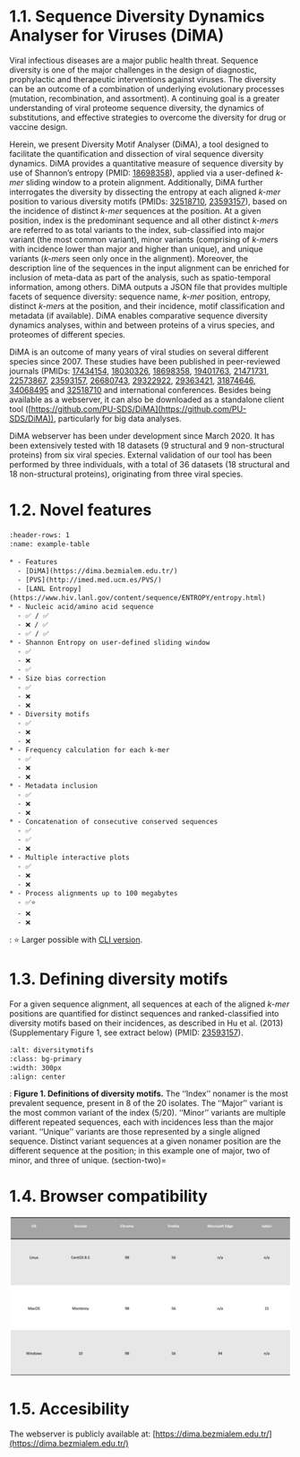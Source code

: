 # 1.1. Sequence Diversity Dynamics Analyser for Viruses (DiMA)
Viral infectious diseases are a major public health threat. Sequence diversity is one of the major challenges in the design of diagnostic, prophylactic and therapeutic interventions against viruses. The diversity can be an outcome of a combination of underlying evolutionary processes (mutation, recombination, and assortment). A continuing goal is a greater understanding of viral proteome sequence diversity, the dynamics of substitutions, and effective strategies to overcome the diversity for drug or vaccine design.

Herein, we present Diversity Motif Analyser (DiMA), a tool designed to facilitate the quantification and dissection of viral sequence diversity dynamics. DiMA provides a quantitative measure of sequence diversity by use of Shannon’s entropy (PMID: [18698358](https://pubmed.ncbi.nlm.nih.gov/18698358/)), applied via a user-defined *k-mer* sliding window to a protein alignment. Additionally, DiMA further interrogates the diversity by dissecting the entropy at each aligned *k-mer* position to various diversity motifs (PMIDs: [32518710](https://pubmed.ncbi.nlm.nih.gov/32518710/), [23593157](https://pubmed.ncbi.nlm.nih.gov/23593157/)), based on the incidence of distinct *k-mer* sequences at the position. At a given position, index is the predominant sequence and all other distinct *k-mer*s are referred to as total variants to the index, sub-classified into major variant (the most common variant), minor variants (comprising of *k-mer*s with incidence lower than major and higher than unique), and unique variants (*k-mer*s seen only once in the alignment). Moreover, the description line of the sequences in the input alignment can be enriched for inclusion of meta-data as part of the analysis, such as spatio-temporal information, among others. DiMA outputs a JSON file that provides multiple facets of sequence diversity: sequence name, *k-mer* position, entropy, distinct *k-mer*s at the position, and their incidence, motif classification and metadata (if available). DiMA enables comparative sequence diversity dynamics analyses, within and between proteins of a virus species, and proteomes of different species.

DiMA is an outcome of many years of viral studies on several different species since 2007. These studies have been published in peer-reviewed journals (PMIDs: [17434154](https://pubmed.ncbi.nlm.nih.gov/17434154/), [18030326](https://pubmed.ncbi.nlm.nih.gov/18030326/), [18698358](https://pubmed.ncbi.nlm.nih.gov/18698358/), [19401763](https://pubmed.ncbi.nlm.nih.gov/19401763/), [21471731](https://pubmed.ncbi.nlm.nih.gov/21471731/), [22573867](https://pubmed.ncbi.nlm.nih.gov/22573867/), [23593157](https://pubmed.ncbi.nlm.nih.gov/23593157/), [26680743](https://pubmed.ncbi.nlm.nih.gov/26680743/), [29322922](https://pubmed.ncbi.nlm.nih.gov/29322922/), [29363421](https://pubmed.ncbi.nlm.nih.gov/29363421/), [31874646](https://pubmed.ncbi.nlm.nih.gov/31874646/), [34068495](https://pubmed.ncbi.nlm.nih.gov/34068495/) and [32518710](https://pubmed.ncbi.nlm.nih.gov/32518710/) and international conferences. Besides being available as a webserver, it can also be downloaded as a standalone client tool ([https://github.com/PU-SDS/DiMA](https://github.com/PU-SDS/DiMA)), particularly for big data analyses.

DiMA webserver has been under development since March 2020. It has been extensively tested with 18 datasets (9 structural and 9 non-structural proteins) from six viral species. External validation of our tool has been performed by three individuals, with a total of 36 datasets (18 structural and 18 non-structural proteins), originating from three viral species.

# 1.2. Novel features 

```{list-table} Table 1. Novel features of DiMA compared to similar web servers
:header-rows: 1
:name: example-table

* - Features
  - [DiMA](https://dima.bezmialem.edu.tr/)
  - [PVS](http://imed.med.ucm.es/PVS/)
  - [LANL Entropy](https://www.hiv.lanl.gov/content/sequence/ENTROPY/entropy.html)
* - Nucleic acid/amino acid sequence
  - ✅ / ✅
  - ❌ / ✅
  - ✅ / ✅
* - Shannon Entropy on user-defined sliding window
  - ✅
  - ❌
  - ✅
* - Size bias correction
  - ✅
  - ❌
  - ❌
* - Diversity motifs
  - ✅
  - ❌
  - ❌
* - Frequency calculation for each k-mer
  - ✅
  - ❌
  - ❌
* - Metadata inclusion
  - ✅
  - ❌
  - ❌
* - Concatenation of consecutive conserved sequences
  - ✅
  - ✅
  - ❌
* - Multiple interactive plots 
  - ✅
  - ❌
  - ❌
* - Process alignments up to 100 megabytes
  - ✅⭐ 
  - ❌
  - ❌
```
<a></a> 
: ⭐ Larger possible with [CLI version](https://github.com/PU-SDS/DiMA).
# 1.3. Defining diversity motifs

For a given sequence alignment, all sequences at each of the aligned *k-mer* positions are quantified for distinct sequences and ranked-classified into diversity motifs based on their incidences, as described in Hu et al. (2013) (Supplementary Figure 1, see extract below) (PMID: [23593157](https://pubmed.ncbi.nlm.nih.gov/23593157/)).  

```{image} images/diversity_motifs.svg
:alt: diversitymotifs
:class: bg-primary
:width: 300px
:align: center
```
<a></a> 
: **Figure 1. Definitions of diversity motifs.** The ‘‘Index’’ nonamer is the most prevalent sequence, present in 8 of the 20 isolates. The ‘‘Major’’ variant is the most common variant of the index (5/20). ‘‘Minor’’ variants are multiple different repeated sequences, each with incidences less than the major variant. ‘‘Unique’’ variants are those represented by a single aligned sequence. Distinct variant sequences at a given nonamer position are the different sequence at the position; in this example one of major, two of minor, and three of unique.
(section-two)=
# 1.4. Browser compatibility

![browserc](images/browserc.png)

# 1.5. Accesibility

The webserver is publicly available at:
[https://dima.bezmialem.edu.tr/](https://dima.bezmialem.edu.tr/)
